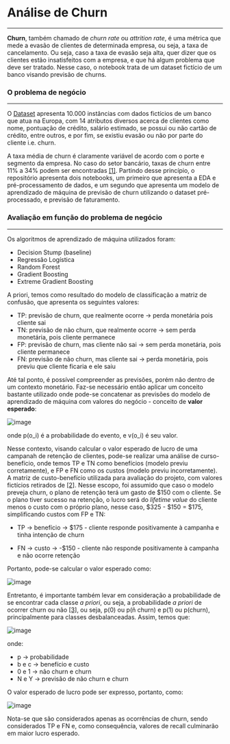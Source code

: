 # Análise de Churn
___

**Churn**, também chamado de *churn rate* ou *attrition rate*, é uma métrica que mede a evasão de clientes de determinada empresa, ou seja, a taxa de cancelamento. Ou seja, caso a taxa de evasão seja alta, quer dizer que os clientes estão insatisfeitos com a empresa, e que há algum problema que deve ser tratado. Nesse caso, o notebook trata de um dataset fictício de um banco visando previsão de churns.

### O problema de negócio
___
O [Dataset](https://www.kaggle.com/mervetorkan/churndataset?select=churn.csv) apresenta 10.000 instâncias com dados fictícios de um banco que atua na Europa, com 14 atributos diversos acerca de clientes como nome, pontuação de crédito, salário estimado, se possui ou não cartão de crédito, entre outros, e por fim, se existiu evasão ou não por parte do cliente i.e. churn. 

A taxa média de churn é claramente variável de acordo com o porte e segmento da empresa. No caso do setor bancário, taxas de churn entre 11% a 34% podem ser encontradas [[1]](https://thefinancialbrand.com/59779/digital-banking-branch-channel-switching/). Partindo desse princípio, o repositório apresenta dois notebooks, um primeiro que apresenta a EDA e pré-processamento de dados, e um segundo que apresenta um modelo de aprendizado de máquina de previsão de churn utilizando o dataset pré-processado, e previsão de faturamento.

### Avaliação em função do problema de negócio
___
Os algoritmos de aprendizado de máquina utilizados foram:
- Decision Stump (baseline)
- Regressão Logística
- Random Forest
- Gradient Boosting
- Extreme Gradient Boosting

A priori, temos como resultado do modelo de classificação a matriz de confusão, que apresenta os seguintes valores:

- TP: previsão de churn, que realmente ocorre -> perda monetária pois cliente sai
- TN: previsão de não churn, que realmente ocorre -> sem perda monetária, pois cliente permanece
- FP: previsão de churn, mas cliente não sai -> sem perda monetária, pois cliente permanece
- FN: previsão de não churn, mas cliente sai -> perda monetária, pois previu que cliente ficaria e ele saiu

Até tal ponto, é possível compreender as previsões, porém não dentro de um contexto monetário. Faz-se necessário então aplicar um conceito bastante utilizado onde pode-se concatenar as previsões do modelo de aprendizado de máquina com valores do negócio - conceito de **valor esperado**:

![image](https://user-images.githubusercontent.com/63553829/103578232-f5367a00-4eb4-11eb-99f3-1b697a32c203.png)

onde p(o_i) é a probabilidade do evento, e v(o_i) é seu valor.

Nesse contexto, visando calcular o valor esperado de lucro de uma campanah de retenção de clientes, pode-se realizar uma análise de curso-benefício, onde temos TP e TN como benefícios (modelo previu corretamente), e FP e FN como os custos (modelo previu incorretamente). A matriz de custo-benefício utilizada para avaliação do projeto, com valores fictícios retirados de [[2]](https://carmenlai.com/2016/11/12/user-churn-prediction-a-machine-learning-workflow.html). Nesse escopo, foi assumido que caso o modelo preveja churn, o plano de retenção terá um gasto de $150 com o cliente. Se o plano tiver sucesso na retenção, o lucro será do *lifetime value* do cliente menos o custo com o próprio plano, nesse caso, $325 - $150 = $175, simplificando custos com FP e TN:

- TP -> benefício -> $175 - cliente responde positivamente à campanha e tinha intenção de churn

- FN -> custo -> -$150 - cliente não responde positivamente à campanha e não ocorre retenção

Portanto, pode-se calcular o valor esperado como:

![image](https://user-images.githubusercontent.com/63553829/103697675-02b83680-4f7f-11eb-8b85-96effcc936f6.png)

Entretanto, é importante também levar em consideração a probabilidade de se encontrar cada classe *a priori*, ou seja, a probabilidade *a priori* de ocorrer churn ou não [[3]](https://www.oreilly.com/library/view/data-science-for/9781449374273/), ou seja, p(0) ou p(ñ churn) e p(1) ou p(churn), principalmente para classes desbalanceadas. Assim, temos que:

![image](https://user-images.githubusercontent.com/63553829/103697707-0ea3f880-4f7f-11eb-83df-693005e346eb.png)

onde:
- p -> probabilidade
- b e c -> benefício e custo
- 0 e 1 -> não churn e churn
- N e Y -> previsão de não churn e churn

O valor esperado de lucro pode ser expresso, portanto, como:

![image](https://user-images.githubusercontent.com/63553829/103697750-1e234180-4f7f-11eb-8985-d673790b56c9.png)

Nota-se que são considerados apenas as ocorrências de churn, sendo considerados TP e FN e, como consequência, valores de recall culminarão em maior lucro esperado.
